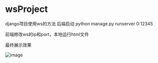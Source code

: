 # wsProject
django项目使用ws的方法
后端启动 python manage.py runserver 0:12345

前端修改ws的ip和port，本地运行html文件

最终展示效果

![image](https://user-images.githubusercontent.com/58673586/185307332-66020695-f8a6-4a04-98ce-610fe5b6cb6f.png)

